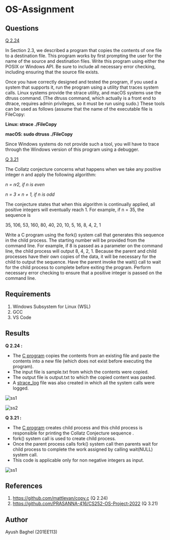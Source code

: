 # OS-Assignment
## Questions
[Q 2.24](https://github.com/ayushbaghel-007/OS-Assignment/tree/main/Q%202.24)

In Section 2.3, we described a program that copies the contents of one file to a destination file. This program works by first prompting the user for the name of the source and destination files. Write this program using either the POSIX or Windows API. Be sure to include all necessary error checking, including ensuring that the source file exists.

Once you have correctly designed and tested the program, if you used a system that supports it, run the program using a utility that traces system calls. Linux systems provide the strace utility, and macOS systems use the dtruss command. (The dtruss command, which actually is a front end to dtrace, requires admin privileges, so it must be run using sudo.) These tools can be used as follows (assume that the name of the executable file is FileCopy:

**Linux: strace ./FileCopy**

**macOS: sudo dtruss ./FileCopy**

Since Windows systems do not provide such a tool, you will have to trace through the Windows version of this program using a debugger.

[Q 3.21](https://github.com/ayushbaghel-007/OS-Assignment/tree/main/Q%203.21)

The Collatz conjecture concerns what happens when we take any positive integer n and apply the following algorithm:

_*n = n∕2, if n is even*_

_*n = 3 × n + 1, if n is odd*_
    
The conjecture states that when this algorithm is continually applied,
all positive integers will eventually reach 1. For example, if n = 35, the
sequence is

   35, 106, 53, 160, 80, 40, 20, 10, 5, 16, 8, 4, 2, 1

Write a C program using the fork() system call that generates this
sequence in the child process. The starting number will be provided
from the command line. For example, if 8 is passed as a parameter on
the command line, the child process will output 8, 4, 2, 1. Because the
parent and child processes have their own copies of the data, it will be
necessary for the child to output the sequence. Have the parent invoke
the wait() call to wait for the child process to complete before exiting
the program. Perform necessary error checking to ensure that a positive
integer is passed on the command line.

## Requirements
1. Windows Subsystem for Linux (WSL)
2. GCC
3. VS Code

## Results
**Q 2.24 :**

+ The [C program](https://github.com/ayushbaghel-007/OS-Assignment/blob/main/Q%202.24/answer.c) copies the contents from an existing file and paste the contents into a new file (which does not exist before executing the program).
+ The input file is sample.txt from which the contents were copied.
+ The output file is output.txt to which the copied content was pasted.
+ A [strace_log](https://github.com/ayushbaghel-007/OS-Assignment/blob/main/Q%202.24/strace_log) file was also created in which all the system calls were logged.

![ss1](https://user-images.githubusercontent.com/76652351/202928209-3769de60-95c5-4b64-b641-36770c48bd23.jpg)

![ss2](https://user-images.githubusercontent.com/76652351/202928237-d7e1c0b2-e80c-466b-8d13-fa460335b440.jpg)

**Q 3.21 :**

+ The [C program](https://github.com/ayushbaghel-007/OS-Assignment/blob/main/Q%203.21/sequence.c) creates child process and this child process is responsible for printing the Collatz Conjecture sequence .
+ fork() system call is used to create child process.
+ Once the parent process calls fork() system call then parents wait for child process to complete the work assigned by calling wait(NULL) system call.
+ This code is applicable only for non negative integers as input.

![ss1](https://user-images.githubusercontent.com/76652351/202928282-d406e4ff-48d1-4bc8-9ec7-585182bbd1e2.jpg)

## References
1. https://github.com/mattlevan/copy.c (Q 2.24)
2. https://github.com/PRASANNA-416/CS252-OS-Project-2022 (Q 3.21)

## Author
Ayush Baghel (201EE113)
